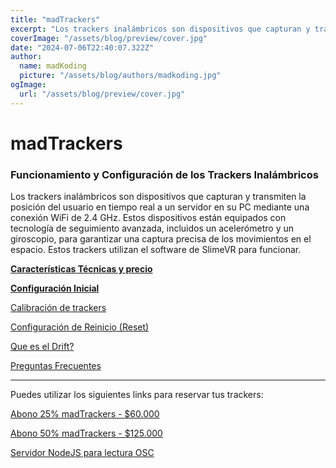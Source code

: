 ```yaml
---
title: "madTrackers"
excerpt: "Los trackers inalámbricos son dispositivos que capturan y transmiten la posición del usuario en tiempo real a un servidor en su PC mediante una conexión WiFi de 2.4 GHz."
coverImage: "/assets/blog/preview/cover.jpg"
date: "2024-07-06T22:40:07.322Z"
author:
  name: madKoding
  picture: "/assets/blog/authors/madkoding.jpg"
ogImage:
  url: "/assets/blog/preview/cover.jpg"
---
```

# madTrackers

### **Funcionamiento y Configuración de los Trackers Inalámbricos**

Los trackers inalámbricos son dispositivos que capturan y transmiten la posición del usuario en tiempo real a un servidor en su PC mediante una conexión WiFi de 2.4 GHz. Estos dispositivos están equipados con tecnología de seguimiento avanzada, incluidos un acelerómetro y un giroscopio, para garantizar una captura precisa de los movimientos en el espacio. Estos trackers utilizan el software de SlimeVR para funcionar.

[**Características Técnicas y precio**](madTrackers%20d7f09ef5cfec4b69b2be9524e493e13d/Caracteri%CC%81sticas%20Te%CC%81cnicas%20y%20precio%2025008586dd75488a8e23ad9e93497f51.md)

[**Configuración Inicial**](madTrackers%20d7f09ef5cfec4b69b2be9524e493e13d/Configuracio%CC%81n%20Inicial%20babb979ee7d3407ab10bea490158cb43.md)

[Calibración de trackers](madTrackers%20d7f09ef5cfec4b69b2be9524e493e13d/Calibracio%CC%81n%20de%20trackers%200b2f147ef5b44b9e968da7eb308ecbb4.md)

[Configuración de Reinicio (Reset)](madTrackers%20d7f09ef5cfec4b69b2be9524e493e13d/Configuracio%CC%81n%20de%20Reinicio%20(Reset)%20acae3095b8a54b9fbafdc0efd1cd5758.md)

[Que es el Drift?](madTrackers%20d7f09ef5cfec4b69b2be9524e493e13d/Que%20es%20el%20Drift%2049704ce13bfb4855a95e7dedbf6952b0.md)

[Preguntas Frecuentes](madTrackers%20d7f09ef5cfec4b69b2be9524e493e13d/Preguntas%20Frecuentes%20fe075e69d5eb4ed38f375b20f2db643c.md)

---

Puedes utilizar los siguientes links para reservar tus trackers:

[Abono 25% madTrackers - $60.000](https://www.flow.cl/btn.php?token=ex6e4s0)

[Abono 50% madTrackers - $125.000](https://www.flow.cl/btn.php?token=mnteaxb)

[Servidor NodeJS para lectura OSC](madTrackers%20d7f09ef5cfec4b69b2be9524e493e13d/Servidor%20NodeJS%20para%20lectura%20OSC%20453c990a992447edb04ea47a4faf0d9a.md)